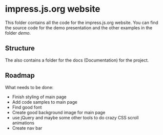 # impress.js.org website
This folder contains all the code for the impress.js.org website. You can find the source code for the demo presentation and the other examples in the folder *demo*.

## Structure
The also contains a folder for the docs (Documentation) for the project.

## Roadmap
What needs to be done:
- Finish styling of main page
- Add code samples to main page
- Find good font
- Create good background image for main page
- use jQuery and maybe some other tools to do crazy CSS scroll animations
- Create nav bar